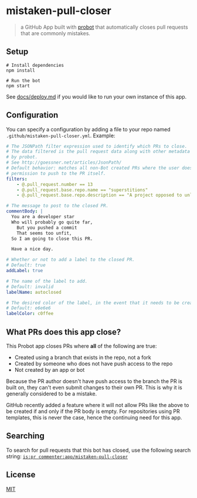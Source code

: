 # mistaken-pull-closer

> a GitHub App built with [probot](https://github.com/probot/probot) that automatically closes pull requests that are commonly mistakes.

## Setup

```
# Install dependencies
npm install

# Run the bot
npm start
```

See [docs/deploy.md](docs/deploy.md) if you would like to run your own instance of this app.

## Configuration

You can specify a configuration by adding a file to your repo named
`.github/mistaken-pull-closer.yml`.  Example:

```yml
# The JSONPath filter expression used to identify which PRs to close.
# The data filtered is the pull request data along with other metadata passed in
# by probot.
# See http://goessner.net/articles/JsonPath/
# Default behavior: matches all non-Bot created PRs where the user does not have
# permission to push to the PR itself.
filters:
    - @.pull_request.number == 13
    - @.pull_request.base.repo.name == "superstitions"
    - @.pull_request.base.repo.description == "A project opposed to unlucky numbers"

# The message to post to the closed PR.
commentBody: |
  You are a developer star
  Who will probably go quite far,
    But you pushed a commit
    That seems too unfit,
  So I am going to close this PR.

  Have a nice day.

# Whether or not to add a label to the closed PR.
# Default: true
addLabel: true

# The name of the label to add.
# Default: invalid
labelName: autoclosed

# The desired color of the label, in the event that it needs to be created.
# Default: e6e6e6
labelColor: c0ffee
```

## What PRs does this app close?

This Probot app closes PRs where **all** of the following are true:

* Created using a branch that exists in the repo, not a fork
* Created by someone who does not have push access to the repo
* Not created by an app or bot

Because the PR author doesn't have push access to the branch the PR is built on, they can't even submit changes to their own PR. This is why it is generally considered to be a mistake.

GitHub recently added a feature where it will not allow PRs like the above to be created if and only if the PR body is empty. For repositories using PR templates, this is never the case, hence the continuing need for this app.

## Searching

To search for pull requests that this bot has closed, use the following search string: [`is:pr commenter:app/mistaken-pull-closer`](https://github.com/search?utf8=✓&q=is%3Apr+commenter%3Aapp%2Fmistaken-pull-closer&type=)

## License

[MIT](LICENSE.md)
